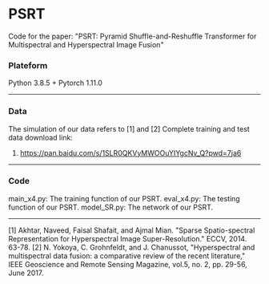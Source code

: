 # PSRT
Code for the paper: "PSRT: Pyramid Shuffle-and-Reshuffle Transformer for Multispectral and Hyperspectral Image Fusion"
### Plateform
Python 3.8.5 + Pytorch 1.11.0
______
### Data
The simulation of our data refers to [1] and [2]
Complete training and test data download link:
1. <https://pan.baidu.com/s/1SLR0QKVyMWOOuYIYgcNv_Q?pwd=7ja6>

______
### Code
main_x4.py: The training function of our PSRT.
eval_x4.py: The testing function of our PSRT.
model_SR.py: The network of our PSRT.

______
[1] Akhtar, Naveed, Faisal Shafait, and Ajmal Mian. "Sparse Spatio-spectral Representation for Hyperspectral Image Super-Resolution." ECCV, 2014. 63-78.
[2] N. Yokoya, C. Grohnfeldt, and J. Chanussot, "Hyperspectral and multispectral data fusion: a comparative review of the recent literature," IEEE Geoscience and Remote Sensing Magazine, vol.5, no. 2, pp. 29-56, June 2017.
